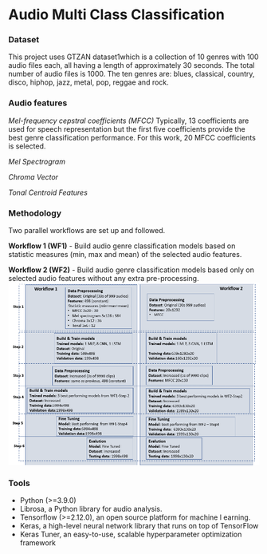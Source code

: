 # Audio Multi Class Classification

### Dataset
This project uses GTZAN dataset1which is a collection of 10 genres with 100 audio files each, all having a length of approximately 30 seconds. The total number of audio files is 1000. The ten genres are: blues, classical, country, disco, hiphop, jazz, metal, pop, reggae and rock.

### Audio features
*Mel-frequency cepstral coefficients (MFCC)* Typically, 13 coefficients are used for speech representation but the first five coefficients provide the best genre classification performance. For this work, 20 MFCC coefficients is selected.

*Mel Spectrogram* 

*Chroma Vector* 

*Tonal Centroid Features* 

### Methodology
Two parallel workflows are set up and followed.

**Workflow 1 (WF1)** - Build audio genre classification models based on statistic measures (min, max and mean) of the selected audio features.

**Workflow 2 (WF2)** - Build audio genre classification models based only on selected audio features without any extra pre-processing.
![Alt text](image.png)

### Tools
- Python (>=3.9.0)
- Librosa, a Python library for audio analysis.
- Tensorflow (>=2.12.0), an open source platform for machine l earning. 
- Keras, a high-level neural network library that runs on top of TensorFlow
- Keras Tuner, an easy-to-use, scalable hyperparameter optimization framework